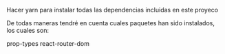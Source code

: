 Hacer yarn para instalar todas las dependencias incluidas en este proyeco

De todas maneras tendré en cuenta cuales paquetes han sido instalados, los cuales son:

prop-types
react-router-dom